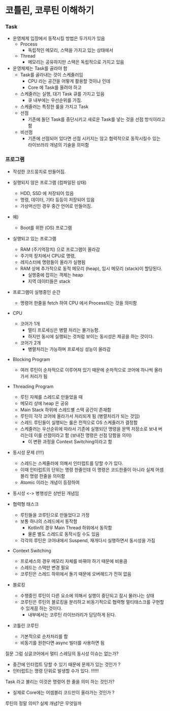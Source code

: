 # 코틀린, 코루틴 이해하기
### Task
- 운영체제 입장에서 동작시킬 방법은 두가지가 있음 
	- Process
		- 독립적인 메모리, 스택을 가지고 있는 상태에서 
	- Thread
		- 메모리는 공유하지만 스택은 독립적으로 가지고 있음
- 운영체제는 Task를 골라야 함
	- Task를 골라내는 것이 스케줄러임 
		- CPU 라는 공간을 어떻게 활용할 것이냐 인데 
		- Core 에 Task를 올려야 하고
	- 스케줄러는 실행, 대기 Task 큐를 가지고 있음
		- 큐 내부에는 우선순위를 가짐. 
	- 스케줄러는 특정한 룰을 가지고 Task
	- 선점
		- 기존에 돌던 Task를 중단시키고 새로운 Task를 넣는 것을 선점 방식이라고 함
	- 비선점
		- 기존에 선점되어 있다면 선점 시키지는 않고 협력적으로 동작시킬수 있는 라이브러리 개념의 기술을 의미함
### 프로그램
- 작성한 코드뭉치로 만들어짐. 
- 실행되지 않은 프로그램 (컴파일된 상태)
	- HDD, SSD 에 저장되어 있음 
	- 명령, 데이터, 기타 등등이 저장되어 있음
	- 가상머신인 경우 중간 언어로 만들어짐. 
- 예) 
	- Boot를 위한 (OS) 프로그램
- 실행되고 있는 프로그램
	- RAM (주기억장치) 으로 프로그램이 올라감 
	- 주기억 장치에서 CPU로 명령,
	- 레지스터에 명령들이 올라가 실행됨
	- RAM 상에 추가적으로 동적 메모리 (heap), 임시 메모리 (stack)이 할당된다. 
		- 실행중에 잡히는 객체는 heap
		- 지역 데이터들은 stack 
- 프로그램이 실행중인 순간
	- 명령어 한줄을 fetch 하여 CPU 에서 Process되는 것을 의미함
- CPU 
	- 코어가 1개
		- 멀티 프로세싱은 병렬 처리는 불가능함.
		- 하지만 동시에 실행되는 것처럼 보이는 동시성은 제공을 하는 것이다.
	- 코어가 2개
		- 병렬처리는 가능하며 프로세싱 성능이 올라감 

- Blocking Program
	- 여러 루틴이 순차적으로 이루어져 있기 때문에 순차적으로 코어에 하나씩 올라가서 처리가 됨
- Threading Program
	- 루틴 자체를 스레드로 만들었을 때 
	- 메모리 상에 heap 은 공유
	- Main Stack 하위에 스레드별 스택 공간이 존재함
	- 루틴이 각각 코어에 올라가서 처리되게 됨 (병렬처리가 되는 것임)
	- 스레드 루틴들이 실행되는 룰은 전적으로 OS 스케줄러가 결정함
	- 스케줄러는 우선순위에 따라서 기존에 실행되던 명령을 문맥 저장소로 보내 버리는데 이를 선점이라고 함 (보내진 명령은 선점 당함을 의미)
		- 이 변환 과정을 Context Switching이라고 함 
- 동시성 문제 (!!!!)
	- 스레드는 스케줄러에 의해서 인터럽트를 당할 수가 있다. 
	- 이때 인터럽트의 단위는 명령 한줄인데 이 명령은 코드한줄이 아니라 실제 어셈블리 명령 한줄을 의미함 
	- Atomic 이라는 개념이 등장하여 
- 동시성 <-> 병행성은 상반된 개념임 
- 협력형 태스크
	- 루틴들을 코루틴으로 만들었다고 가정
	- 보통 하나의 스레드에서 동작함 
		- Kotlin의 경우 Main Thread 하위에서 동작함 
		- 물론 별도 스레드로 동작시킬 수도 있음
	- 각각의 루틴은 코어내에서 Suspend, 재개다시 실행하면서 동시성을 가짐 
- Context Switching 
	- 프로세스의 경우 메모리 자체를 바꿔야 하기 때문에 비용큼
	- 스레드는 스택만 변경 필요
	- 코루틴은 스레드 하위에서 돌기 때문에 오버헤드가 전혀 없음
- 블로킹
	- 수행중인 루틴이 다른 요소에 의해서 실행이 중단되고 잠시 물러나는 상태
	- 코루틴은 루틴의 블로킹을 분리하고 비동기적으로 협력형 멀티태스크를 구현할 수 있게끔 하는 것이다. 
		- 내부에서는 코루틴 라이브러리가 담당하게 된다. 
- 코틀린 코루틴
	- 기본적으로 순차처리를 함 
	- 비동기를 원한다면 async 빌더를 사용하면 됨


질문
그럼 싱글코어에서 멀티 스레딩의 동시성 이슈는 없는가? 
- 중간에 인터럽트 당할 수 있기 때문에 문제가 있는 것인가 ?
- 인터럽트는 명령 단위로 발생할 수가 있다. !!!!!! 
	
Task 라고 불리는 이것은 명령어 한 줄을 의미 하는 것인가?
- 실제로 Core에는 어셈블리 코드만이 올라가는 것인가 ?

루틴의 정말 의미? 실제 개념?은 무엇일까 